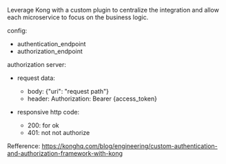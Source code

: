 Leverage Kong with a custom plugin to centralize the integration and allow each microservice to focus on the business logic.

config:
- authentication_endpoint
- authorization_endpoint

authorization server:
- request data:
  + body: {"uri": "request path"}
  + header: Authorization: Bearer {access_token}

- responsive http code:
  + 200: for ok
  + 401: not not authorize


Refference: https://konghq.com/blog/engineering/custom-authentication-and-authorization-framework-with-kong
